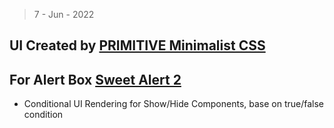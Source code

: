 > 7 - Jun - 2022

## UI Created by [PRIMITIVE Minimalist CSS][css]
[css]: https://taniarascia.github.io/primitive

## For Alert Box [Sweet Alert 2][link] 
[link]: https://yarnpkg.com/package/sweetalert2



* Conditional UI Rendering for Show/Hide Components, base on true/false condition